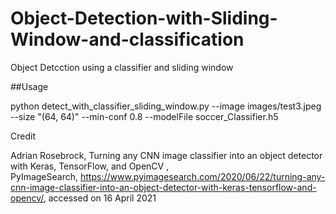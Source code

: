 # Object-Detection-with-Sliding-Window-and-classification
Object Detcction using a classifier and sliding window

##Usage

python detect_with_classifier_sliding_window.py --image images/test3.jpeg --size "(64, 64)"   --min-conf 0.8  --modelFile  soccer_Classifier.h5

Credit

Adrian Rosebrock, Turning any CNN image classifier into an object detector with Keras, TensorFlow, and OpenCV , PyImageSearch, https://www.pyimagesearch.com/2020/06/22/turning-any-cnn-image-classifier-into-an-object-detector-with-keras-tensorflow-and-opencv/, accessed on 16 April 2021



